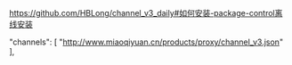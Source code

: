 https://github.com/HBLong/channel_v3_daily#如何安装-package-control离线安装

 "channels": [
    "http://www.miaoqiyuan.cn/products/proxy/channel_v3.json"
],


<!--stackedit_data:
eyJoaXN0b3J5IjpbLTEzNDMyOTYzOTYsMTIwMzEzMzM5Niw2Mj
k2ODk4MjMsNzMwOTk4MTE2XX0=
-->